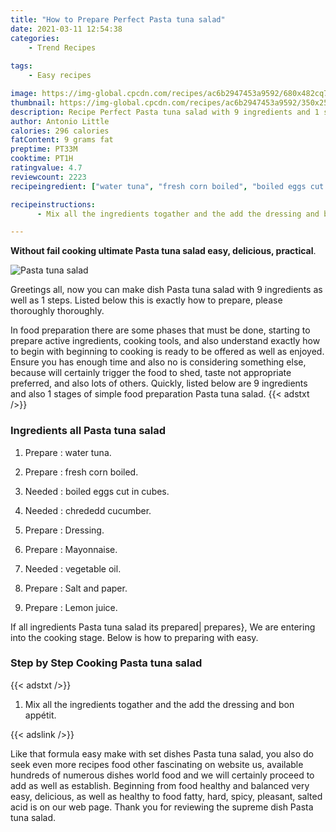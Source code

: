 ```yaml
---
title: "How to Prepare Perfect Pasta tuna salad"
date: 2021-03-11 12:54:38
categories:
    - Trend Recipes
    
tags:
    - Easy recipes

image: https://img-global.cpcdn.com/recipes/ac6b2947453a9592/680x482cq70/pasta-tuna-salad-recipe-main-photo.jpg
thumbnail: https://img-global.cpcdn.com/recipes/ac6b2947453a9592/350x250cq70/pasta-tuna-salad-recipe-main-photo.jpg
description: Recipe Perfect Pasta tuna salad with 9 ingredients and 1 stages of easy cooking.
author: Antonio Little
calories: 296 calories
fatContent: 9 grams fat
preptime: PT33M
cooktime: PT1H
ratingvalue: 4.7
reviewcount: 2223
recipeingredient: ["water tuna", "fresh corn boiled", "boiled eggs cut in cubes", "chrededd cucumber", "Dressing", "Mayonnaise", "vegetable oil", "Salt and paper", "Lemon juice"]

recipeinstructions: 
      - Mix all the ingredients togather and the add the dressing and bon apptit

---
```




**Without fail cooking ultimate Pasta tuna salad easy, delicious, practical**. 


![Pasta tuna salad](https://img-global.cpcdn.com/recipes/ac6b2947453a9592/680x482cq70/pasta-tuna-salad-recipe-main-photo.jpg "Pasta tuna salad")




Greetings all, now you can make dish Pasta tuna salad with 9 ingredients as well as 1 steps. Listed below this is exactly how to prepare, please thoroughly thoroughly.

In food preparation there are some phases that must be done, starting to prepare active ingredients, cooking tools, and also understand exactly how to begin with beginning to cooking is ready to be offered as well as enjoyed. Ensure you has enough time and also no is considering something else, because will certainly trigger the food to shed, taste not appropriate preferred, and also lots of others. Quickly, listed below are 9 ingredients and also 1 stages of simple food preparation Pasta tuna salad.
{{< adstxt />}}

### Ingredients all Pasta tuna salad


1. Prepare  : water tuna.

1. Prepare  : fresh corn boiled.

1. Needed  : boiled eggs cut in cubes.

1. Needed  : chrededd cucumber.

1. Prepare  : Dressing.

1. Prepare  : Mayonnaise.

1. Needed  : vegetable oil.

1. Prepare  : Salt and paper.

1. Prepare  : Lemon juice.



If all ingredients Pasta tuna salad its prepared| prepares}, We are entering into the cooking stage. Below is how to preparing with easy.

### Step by Step Cooking Pasta tuna salad

{{< adstxt />}}


1. Mix all the ingredients togather and the add the dressing and bon appétit.





{{< adslink />}}

Like that formula easy make with set dishes Pasta tuna salad, you also do seek even more recipes food other fascinating on website us, available hundreds of numerous dishes world food and we will certainly proceed to add as well as establish. Beginning from food healthy and balanced very easy, delicious, as well as healthy to food fatty, hard, spicy, pleasant, salted acid is on our web page. Thank you for reviewing the supreme dish Pasta tuna salad.
